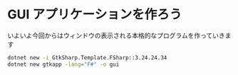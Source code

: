 # GUI アプリケーションを作ろう

<!-- ホントは以下のように書いて優先される改行位置を設定したいけど、ページタイトルがおかしくなるのでまだ使えない -->
<!-- # <span class="word">GUI</span> <span class="word">アプリケーション</span><span class="word">を</span><span class="word">作ろう</span> -->

いよいよ今回からはウィンドウの表示される本格的なプログラムを作っていきます

```bash
dotnet new -i GtkSharp.Template.FSharp::3.24.24.34
dotnet new gtkapp -lang="F#" -o gui
```
